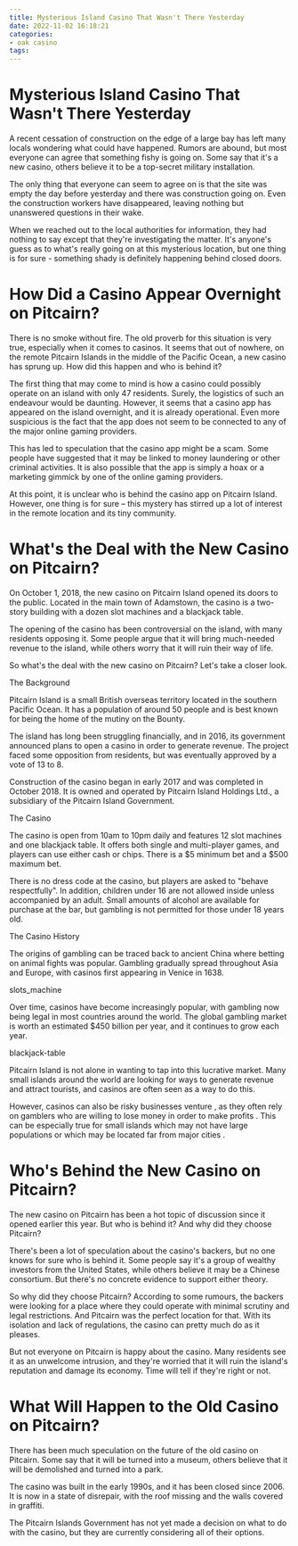 ```yaml
---
title: Mysterious Island Casino That Wasn't There Yesterday
date: 2022-11-02 16:18:21
categories:
- oak casino
tags:
---
```



#  Mysterious Island Casino That Wasn't There Yesterday

A recent cessation of construction on the edge of a large bay has left many locals wondering what could have happened. Rumors are abound, but most everyone can agree that something fishy is going on. Some say that it's a new casino, others believe it to be a top-secret military installation.

The only thing that everyone can seem to agree on is that the site was empty the day before yesterday and there was construction going on. Even the construction workers have disappeared, leaving nothing but unanswered questions in their wake.

When we reached out to the local authorities for information, they had nothing to say except that they're investigating the matter. It's anyone's guess as to what's really going on at this mysterious location, but one thing is for sure - something shady is definitely happening behind closed doors.

#  How Did a Casino Appear Overnight on Pitcairn?

There is no smoke without fire. The old proverb for this situation is very true, especially when it comes to casinos. It seems that out of nowhere, on the remote Pitcairn Islands in the middle of the Pacific Ocean, a new casino has sprung up. How did this happen and who is behind it?

The first thing that may come to mind is how a casino could possibly operate on an island with only 47 residents. Surely, the logistics of such an endeavour would be daunting. However, it seems that a casino app has appeared on the island overnight, and it is already operational. Even more suspicious is the fact that the app does not seem to be connected to any of the major online gaming providers.

This has led to speculation that the casino app might be a scam. Some people have suggested that it may be linked to money laundering or other criminal activities. It is also possible that the app is simply a hoax or a marketing gimmick by one of the online gaming providers.

At this point, it is unclear who is behind the casino app on Pitcairn Island. However, one thing is for sure – this mystery has stirred up a lot of interest in the remote location and its tiny community.

#  What's the Deal with the New Casino on Pitcairn?

On October 1, 2018, the new casino on Pitcairn Island opened its doors to the public. Located in the main town of Adamstown, the casino is a two-story building with a dozen slot machines and a blackjack table.

The opening of the casino has been controversial on the island, with many residents opposing it. Some people argue that it will bring much-needed revenue to the island, while others worry that it will ruin their way of life.

So what's the deal with the new casino on Pitcairn? Let's take a closer look.

The Background

Pitcairn Island is a small British overseas territory located in the southern Pacific Ocean. It has a population of around 50 people and is best known for being the home of the mutiny on the Bounty.

The island has long been struggling financially, and in 2016, its government announced plans to open a casino in order to generate revenue. The project faced some opposition from residents, but was eventually approved by a vote of 13 to 8.

Construction of the casino began in early 2017 and was completed in October 2018. It is owned and operated by Pitcairn Island Holdings Ltd., a subsidiary of the Pitcairn Island Government.

The Casino

The casino is open from 10am to 10pm daily and features 12 slot machines and one blackjack table. It offers both single and multi-player games, and players can use either cash or chips. There is a $5 minimum bet and a $500 maximum bet.

There is no dress code at the casino, but players are asked to "behave respectfully". In addition, children under 16 are not allowed inside unless accompanied by an adult. Small amounts of alcohol are available for purchase at the bar, but gambling is not permitted for those under 18 years old.

The Casino History

  The origins of gambling can be traced back to ancient China where betting on animal fights was popular. Gambling gradually spread throughout Asia and Europe, with casinos first appearing in Venice in 1638. 

 slots_machine 

 Over time, casinos have become increasingly popular, with gambling now being legal in most countries around the world. The global gambling market is worth an estimated $450 billion per year, and it continues to grow each year.  

 blackjack-table 

 Pitcairn Island is not alone in wanting to tap into this lucrative market. Many small islands around the world are looking for ways to generate revenue and attract tourists, and casinos are often seen as a way to do this. 

However, casinos can also be risky businesses venture , as they often rely on gamblers who are willing to lose money in order to make profits . This can be especially true for small islands which may not have large populations or which may be located far from major cities . 

#  Who's Behind the New Casino on Pitcairn?

The new casino on Pitcairn has been a hot topic of discussion since it opened earlier this year. But who is behind it? And why did they choose Pitcairn?

There's been a lot of speculation about the casino's backers, but no one knows for sure who is behind it. Some people say it's a group of wealthy investors from the United States, while others believe it may be a Chinese consortium. But there's no concrete evidence to support either theory.

So why did they choose Pitcairn? According to some rumours, the backers were looking for a place where they could operate with minimal scrutiny and legal restrictions. And Pitcairn was the perfect location for that. With its isolation and lack of regulations, the casino can pretty much do as it pleases.

But not everyone on Pitcairn is happy about the casino. Many residents see it as an unwelcome intrusion, and they're worried that it will ruin the island's reputation and damage its economy. Time will tell if they're right or not.

#  What Will Happen to the Old Casino on Pitcairn?

There has been much speculation on the future of the old casino on Pitcairn. Some say that it will be turned into a museum, others believe that it will be demolished and turned into a park.

The casino was built in the early 1990s, and it has been closed since 2006. It is now in a state of disrepair, with the roof missing and the walls covered in graffiti.

The Pitcairn Islands Government has not yet made a decision on what to do with the casino, but they are currently considering all of their options.
